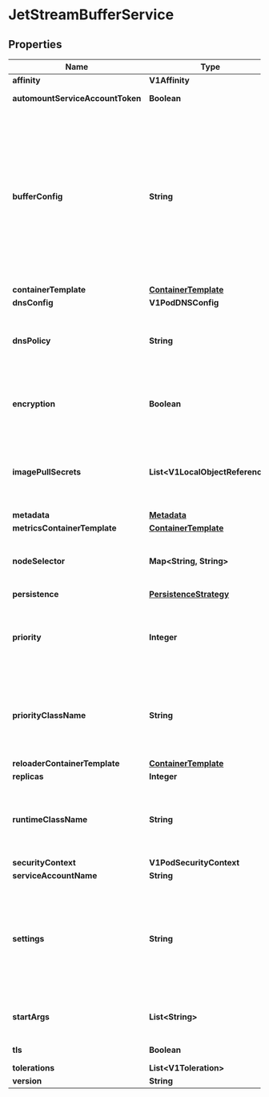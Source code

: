 

# JetStreamBufferService


## Properties

| Name | Type | Description | Notes |
|------------ | ------------- | ------------- | -------------|
|**affinity** | **V1Affinity** |  |  [optional] |
|**automountServiceAccountToken** | **Boolean** | AutomountServiceAccountToken indicates whether a service account token should be automatically mounted. |  [optional] |
|**bufferConfig** | **String** | Optional configuration for the streams, consumers and buckets to be created in this JetStream service, if specified, it will be merged with the default configuration in numaflow-controller-config. It accepts a YAML format configuration, it may include 4 sections, \&quot;stream\&quot;, \&quot;consumer\&quot;, \&quot;otBucket\&quot; and \&quot;procBucket\&quot;. Available fields under \&quot;stream\&quot; include \&quot;retention\&quot; (e.g. interest, limits, workerQueue), \&quot;maxMsgs\&quot;, \&quot;maxAge\&quot; (e.g. 72h), \&quot;replicas\&quot; (1, 3, 5), \&quot;duplicates\&quot; (e.g. 5m). Available fields under \&quot;consumer\&quot; include \&quot;ackWait\&quot; (e.g. 60s) Available fields under \&quot;otBucket\&quot; include \&quot;maxValueSize\&quot;, \&quot;history\&quot;, \&quot;ttl\&quot; (e.g. 72h), \&quot;maxBytes\&quot;, \&quot;replicas\&quot; (1, 3, 5). Available fields under \&quot;procBucket\&quot; include \&quot;maxValueSize\&quot;, \&quot;history\&quot;, \&quot;ttl\&quot; (e.g. 72h), \&quot;maxBytes\&quot;, \&quot;replicas\&quot; (1, 3, 5). |  [optional] |
|**containerTemplate** | [**ContainerTemplate**](ContainerTemplate.md) |  |  [optional] |
|**dnsConfig** | **V1PodDNSConfig** |  |  [optional] |
|**dnsPolicy** | **String** | Set DNS policy for the pod. Defaults to \&quot;ClusterFirst\&quot;. Valid values are &#39;ClusterFirstWithHostNet&#39;, &#39;ClusterFirst&#39;, &#39;Default&#39; or &#39;None&#39;. DNS parameters given in DNSConfig will be merged with the policy selected with DNSPolicy. To have DNS options set along with hostNetwork, you have to specify DNS policy explicitly to &#39;ClusterFirstWithHostNet&#39;. |  [optional] |
|**encryption** | **Boolean** | Whether encrypt the data at rest, defaults to false Enabling encryption might impact the performance, see https://docs.nats.io/running-a-nats-service/nats_admin/jetstream_admin/encryption_at_rest for the detail Toggling the value will impact encrypting/decrypting existing messages. |  [optional] |
|**imagePullSecrets** | **List&lt;V1LocalObjectReference&gt;** | ImagePullSecrets is an optional list of references to secrets in the same namespace to use for pulling any of the images used by this PodSpec. If specified, these secrets will be passed to individual puller implementations for them to use. For example, in the case of docker, only DockerConfig type secrets are honored. More info: https://kubernetes.io/docs/concepts/containers/images#specifying-imagepullsecrets-on-a-pod |  [optional] |
|**metadata** | [**Metadata**](Metadata.md) |  |  [optional] |
|**metricsContainerTemplate** | [**ContainerTemplate**](ContainerTemplate.md) |  |  [optional] |
|**nodeSelector** | **Map&lt;String, String&gt;** | NodeSelector is a selector which must be true for the pod to fit on a node. Selector which must match a node&#39;s labels for the pod to be scheduled on that node. More info: https://kubernetes.io/docs/concepts/configuration/assign-pod-node/ |  [optional] |
|**persistence** | [**PersistenceStrategy**](PersistenceStrategy.md) |  |  [optional] |
|**priority** | **Integer** | The priority value. Various system components use this field to find the priority of the Redis pod. When Priority Admission Controller is enabled, it prevents users from setting this field. The admission controller populates this field from PriorityClassName. The higher the value, the higher the priority. More info: https://kubernetes.io/docs/concepts/configuration/pod-priority-preemption/ |  [optional] |
|**priorityClassName** | **String** | If specified, indicates the Redis pod&#39;s priority. \&quot;system-node-critical\&quot; and \&quot;system-cluster-critical\&quot; are two special keywords which indicate the highest priorities with the former being the highest priority. Any other name must be defined by creating a PriorityClass object with that name. If not specified, the pod priority will be default or zero if there is no default. More info: https://kubernetes.io/docs/concepts/configuration/pod-priority-preemption/ |  [optional] |
|**reloaderContainerTemplate** | [**ContainerTemplate**](ContainerTemplate.md) |  |  [optional] |
|**replicas** | **Integer** | Redis StatefulSet size |  [optional] |
|**runtimeClassName** | **String** | RuntimeClassName refers to a RuntimeClass object in the node.k8s.io group, which should be used to run this pod.  If no RuntimeClass resource matches the named class, the pod will not be run. If unset or empty, the \&quot;legacy\&quot; RuntimeClass will be used, which is an implicit class with an empty definition that uses the default runtime handler. More info: https://git.k8s.io/enhancements/keps/sig-node/585-runtime-class |  [optional] |
|**securityContext** | **V1PodSecurityContext** |  |  [optional] |
|**serviceAccountName** | **String** | ServiceAccountName applied to the pod |  [optional] |
|**settings** | **String** | Nats/JetStream configuration, if not specified, global settings in numaflow-controller-config will be used. See https://docs.nats.io/running-a-nats-service/configuration#limits and https://docs.nats.io/running-a-nats-service/configuration#jetstream. For limits, only \&quot;max_payload\&quot; is supported for configuration, defaults to 1048576 (1MB), not recommended to use values over 8388608 (8MB) but max_payload can be set up to 67108864 (64MB). For jetstream, only \&quot;max_memory_store\&quot; and \&quot;max_file_store\&quot; are supported for configuration, do not set \&quot;store_dir\&quot; as it has been hardcoded. |  [optional] |
|**startArgs** | **List&lt;String&gt;** | Optional arguments to start nats-server. For example, \&quot;-D\&quot; to enable debugging output, \&quot;-DV\&quot; to enable debugging and tracing. Check https://docs.nats.io/ for all the available arguments. |  [optional] |
|**tls** | **Boolean** | Whether enable TLS, defaults to false Enabling TLS might impact the performance |  [optional] |
|**tolerations** | **List&lt;V1Toleration&gt;** | If specified, the pod&#39;s tolerations. |  [optional] |
|**version** | **String** | JetStream version, such as \&quot;2.7.1\&quot; |  [optional] |



